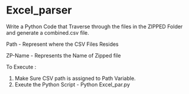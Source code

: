 # Excel_parser

Write a Python Code that Traverse through the files in the ZIPPED Folder and generate a combined.csv file.

Path - Represent where the CSV Files Resides 

ZP-Name - Represents the Name of Zipped file


To Execute :

1. Make Sure CSV path is assigned to Path Variable.
2. Exeute the Python Script - Python Excel_par.py
